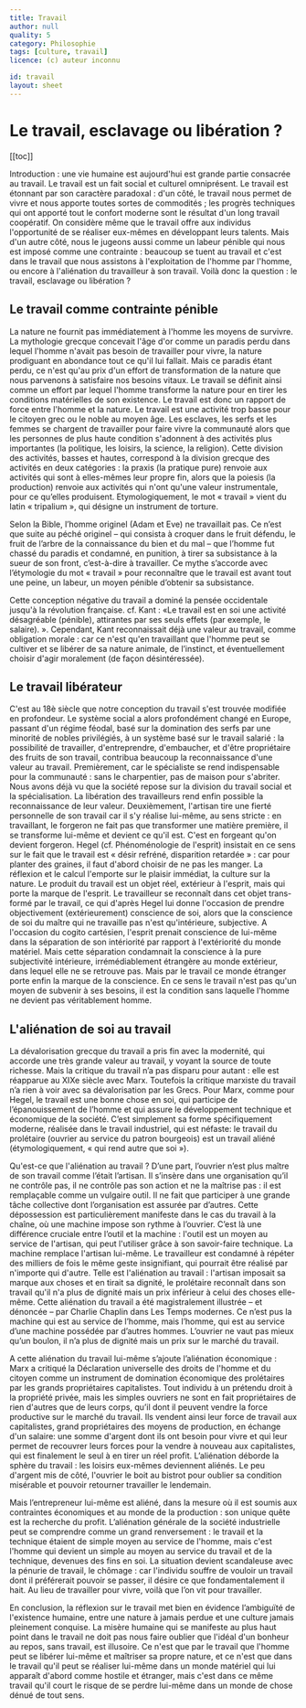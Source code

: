 ```yaml
---
title: Travail
author: null
quality: 5
category: Philosophie
tags: [culture, travail]
licence: (c) auteur inconnu

id: travail
layout: sheet
---
```


# Le travail, esclavage ou libération ?

[[toc]]

Introduction : une vie humaine est aujourd'hui est grande partie consacrée au travail. Le travail est un fait social et culturel omniprésent. Le travail est étonnant par son caractère paradoxal : d'un côté, le travail nous permet de vivre et nous apporte toutes sortes de commodités ; les progrès techniques qui ont apporté tout le confort moderne sont le résultat d'un long travail coopératif. On considère même que le travail offre aux individus l'opportunité de se réaliser eux-mêmes en développant leurs talents. Mais d'un autre côté, nous le jugeons aussi comme un labeur pénible qui nous est imposé comme une contrainte : beaucoup se tuent au travail et c'est dans le travail que nous assistons à l'exploitation de l'homme par l'homme, ou encore à l'aliénation du travailleur à son travail. Voilà donc la question : le travail, esclavage ou libération ?


## Le travail comme contrainte pénible

La nature ne fournit pas immédiatement à l'homme les moyens de survivre. La mythologie grecque concevait l'âge d'or comme un paradis perdu dans lequel l'homme n'avait pas besoin de travailler pour vivre, la nature prodiguant en abondance tout ce qu'il lui fallait. Mais ce paradis étant perdu, ce n'est qu'au prix d'un effort de transformation de la nature que nous parvenons à satisfaire nos besoins vitaux. Le travail se définit ainsi comme un effort par lequel l'homme transforme la nature pour en tirer les conditions matérielles de son existence. Le travail est donc un rapport de force entre l'homme et la nature. Le travail est une activité trop basse pour le citoyen grec ou le noble au moyen âge. Les esclaves, les serfs et les femmes se chargent de travailler pour faire vivre la communauté alors que les personnes de plus haute condition s'adonnent à des activités plus importantes (la politique, les loisirs, la science, la religion). Cette division des activités, basses et hautes, correspond à la division grecque des activités en deux catégories : la praxis (la pratique pure) renvoie aux activités qui sont à elles-mêmes leur propre fin, alors que la poiesis (la production) renvoie aux activités qui n'ont qu'une valeur instrumentale, pour ce qu’elles produisent. Etymologiquement, le mot « travail » vient du latin « tripalium », qui désigne un instrument de torture.

Selon la Bible, l’homme originel (Adam et Eve) ne travaillait pas. Ce n’est que suite au péché originel – qui consista à croquer dans le fruit défendu, le fruit de l’arbre de la connaissance du bien et du mal – que l’homme fut chassé du paradis et condamné, en punition, à tirer sa subsistance à la sueur de son front, c’est-à-dire à travailler. Ce mythe s’accorde avec l’étymologie du mot « travail » pour reconnaître que le travail est avant tout une peine, un labeur, un moyen pénible d’obtenir sa subsistance.

Cette conception négative du travail a dominé la pensée occidentale jusqu'à la révolution française. cf. Kant : «Le travail est en soi une activité désagréable (pénible), attirantes par ses seuls effets (par exemple, le salaire). ». Cependant, Kant reconnaissait déjà une valeur au travail, comme obligation morale : car ce n'est qu'en travaillant que l'homme peut se cultiver et se libérer de sa nature animale, de l’instinct, et éventuellement choisir d'agir moralement (de façon désintéressée).


## Le travail libérateur

C'est au 18è siècle que notre conception du travail s'est trouvée modifiée en profondeur. Le système social a alors profondément changé en Europe, passant d'un régime féodal, basé sur la domination des serfs par une minorité de nobles privilégiés, à un système basé sur le travail salarié : la possibilité de travailler, d'entreprendre, d'embaucher, et d'être propriétaire des fruits de son travail, contribua beaucoup la reconnaissance d'une valeur au travail. Premièrement, car le spécialiste se rend indispensable pour la communauté : sans le charpentier, pas de maison pour s'abriter. Nous avons déjà vu que la société repose sur la division du travail social et la spécialisation. La libération des travailleurs rend enfin possible la reconnaissance de leur valeur. Deuxièmement, l'artisan tire une fierté personnelle de son travail car il s'y réalise lui-même, au sens stricte : en travaillant, le forgeron ne fait pas que transformer une matière première, il se transforme lui-même et devient ce qu'il est. C'est en forgeant qu'on devient forgeron. Hegel (cf. Phénoménologie de l'esprit) insistait en ce sens sur le fait que le travail est « désir refréné, disparition retardée » : car pour planter des graines, il faut d'abord choisir de ne pas les manger. La réflexion et le calcul l'emporte sur le plaisir immédiat, la culture sur la nature. Le produit du travail est un objet réel, extérieur à l'esprit, mais qui porte la marque de l'esprit. Le travailleur se reconnaît dans cet objet trans-formé par le travail, ce qui d'après Hegel lui donne l'occasion de prendre objectivement (extérieurement) conscience de soi, alors que la conscience de soi du maître qui ne travaille pas n'est qu'intérieure, subjective. A l'occasion du cogito cartésien, l'esprit prenait conscience de lui-même dans la séparation de son intériorité par rapport à l'extériorité du monde matériel. Mais cette séparation condamnait la conscience à la pure subjectivité intérieure, irrémédiablement étrangère au monde extérieur, dans lequel elle ne se retrouve pas. Mais par le travail ce monde étranger porte enfin la marque de la conscience. En ce sens le travail n'est pas qu'un moyen de subvenir à ses besoins, il est la condition sans laquelle l'homme ne devient pas véritablement homme.


## L'aliénation de soi au travail

La dévalorisation grecque du travail a pris fin avec la modernité, qui accorde une très grande valeur au travail, y voyant la source de toute richesse. Mais la critique du travail n’a pas disparu pour autant : elle est réapparue au XIXe siècle avec Marx. Toutefois la critique marxiste du travail n’a rien à voir avec sa dévalorisation par les Grecs. Pour Marx, comme pour Hegel, le travail est une bonne chose en soi, qui participe de l’épanouissement de l’homme et qui assure le développement technique et économique de la société. C’est simplement sa forme spécifiquement moderne, réalisée dans le travail industriel, qui est néfaste: le travail du prolétaire (ouvrier au service du patron bourgeois) est un travail aliéné (étymologiquement, « qui rend autre que soi »).

Qu'est-ce que l'aliénation au travail ? D’une part, l’ouvrier n’est plus maître de son travail comme l’était l’artisan. Il s’insère dans une organisation qu’il ne contrôle pas, il ne contrôle pas son action et ne la maîtrise pas : il est remplaçable comme un vulgaire outil. Il ne fait que participer à une grande tâche collective dont l’organisation est assurée par d’autres. Cette dépossession est particulièrement manifeste dans le cas du travail à la chaîne, où une machine impose son rythme à l’ouvrier. C’est là une différence cruciale entre l’outil et la machine : l'outil est un moyen au service de l'artisan, qui peut l'utiliser grâce à son savoir-faire technique. La machine remplace l'artisan lui-même. Le travailleur est condamné à répéter des milliers de fois le même geste insignifiant, qui pourrait être réalisé par n'importe qui d'autre. Telle est l'aliénation au travail : l'artisan imposait sa marque aux choses et en tirait sa dignité, le prolétaire reconnaît dans son travail qu'il n'a plus de dignité mais un prix inférieur à celui des choses elle-même. Cette aliénation du travail a été magistralement illustrée – et dénoncée – par Charlie Chaplin dans Les Temps modernes. Ce n’est pus la machine qui est au service de l’homme, mais l’homme, qui est au service d’une machine possédée par d’autres hommes. L’ouvrier ne vaut pas mieux qu’un boulon, il n’a plus de dignité mais un prix sur le marché du travail.

A cette aliénation du travail lui-même s’ajoute l’aliénation économique : Marx a critiqué la Déclaration universelle des droits de l'homme et du citoyen comme un instrument de domination économique des prolétaires par les grands propriétaires capitalistes. Tout individu à un prétendu droit à la propriété privée, mais les simples ouvriers ne sont en fait propriétaires de rien d'autres que de leurs corps, qu’il dont il peuvent vendre la force productive sur le marché du travail. Ils vendent ainsi leur force de travail aux capitalistes, grand propriétaires des moyens de production, en échange d'un salaire: une somme d'argent dont ils ont besoin pour vivre et qui leur permet de recouvrer leurs forces pour la vendre à nouveau aux capitalistes, qui est finalement le seul à en tirer un réel profit. L’aliénation déborde la sphère du travail : les loisirs eux-mêmes deviennent aliénés. Le peu d'argent mis de côté, l'ouvrier le boit au bistrot pour oublier sa condition misérable et pouvoir retourner travailler le lendemain.

Mais l’entrepreneur lui-même est aliéné, dans la mesure où il est soumis aux contraintes économiques et au monde de la production : son unique quête est la recherche du profit. L’aliénation générale de la société industrielle peut se comprendre comme un grand renversement : le travail et la technique étaient de simple moyen au service de l'homme, mais c'est l'homme qui devient un simple au moyen au service du travail et de la technique, devenues des fins en soi. La situation devient scandaleuse avec la pénurie de travail, le chômage : car l'individu souffre de vouloir un travail dont il préférerait pouvoir se passer, il désire ce que fondamentalement il hait. Au lieu de travailler pour vivre, voilà que l’on vit pour travailler.

En conclusion, la réflexion sur le travail met bien en évidence l’ambiguïté de l'existence humaine, entre une nature à jamais perdue et une culture jamais pleinement conquise. La misère humaine qui se manifeste au plus haut point dans le travail ne doit pas nous faire oublier que l'idéal d'un bonheur au repos, sans travail, est illusoire. Ce n'est que par le travail que l'homme peut se libérer lui-même et maîtriser sa propre nature, et ce n'est que dans le travail qu'il peut se réaliser lui-même dans un monde matériel qui lui apparaît d'abord comme hostile et étranger, mais c'est dans ce même travail qu'il court le risque de se perdre lui-même dans un monde de chose dénué de tout sens.
